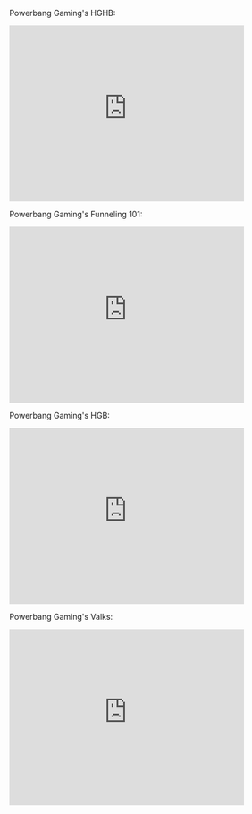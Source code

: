 
Powerbang Gaming's HGHB:

<iframe width="420" height="315" src="https://www.youtube.com/embed/_9p3kXD_ouw" frameborder="0" allowfullscreen></iframe>

Powerbang Gaming's Funneling 101:

<iframe width="420" height="315" src="https://www.youtube.com/embed/Q7q-_6drHQI" frameborder="0" allowfullscreen></iframe>

Powerbang Gaming's HGB:

<iframe width="420" height="315" src="https://www.youtube.com/embed/6DZMVYDNwnQ" frameborder="0" allowfullscreen></iframe>

Powerbang Gaming's Valks: 

<iframe width="420" height="315" src="https://www.youtube.com/embed/xCMPcGQXqrU" frameborder="0" allowfullscreen></iframe>
